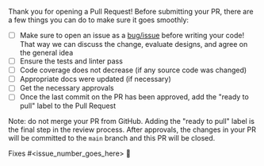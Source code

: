 Thank you for opening a Pull Request! Before submitting your PR, there are a few things you can do to make sure it goes smoothly:
- [ ] Make sure to open an issue as a [bug/issue](https://github.com/googleapis/python-aiplatform/issues/new/choose) before writing your code!  That way we can discuss the change, evaluate designs, and agree on the general idea
- [ ] Ensure the tests and linter pass
- [ ] Code coverage does not decrease (if any source code was changed)
- [ ] Appropriate docs were updated (if necessary)
- [ ] Get the necessary approvals
- [ ] Once the last commit on the PR has been approved, add the "ready to pull" label to the Pull Request

Note: do not merge your PR from GitHub. Adding the "ready to pull" label is the final step in the review process.
After approvals, the changes in your PR will be committed to the `main` branch and this PR will be closed.

Fixes #<issue_number_goes_here> 🦕
